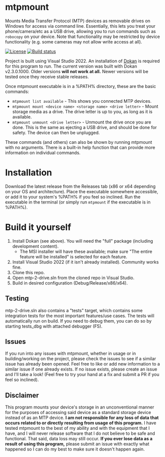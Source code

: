 # mtpmount
Mounts Media Transfer Protocol (MTP) devices as removable drives on Windows for access via command line. Essentially, this lets you treat your phone/camera/etc as a USB drive, allowing you to run commands such as ```robocopy``` on your device. Note that functionality may be restricted by device functionality (e.g. some cameras may not allow write access at all).

[![License](https://img.shields.io/badge/license-WTFPL-brightgreen?style=plastic)](https://github.com/hst125fan/mtpmount/blob/master/license.md)
[![Build status](https://ci.appveyor.com/api/projects/status/84yloiixlecablel?svg=true)](https://ci.appveyor.com/project/khealio/mtpmount)

Project is built using Visual Studio 2022. An installation of [Dokan](https://dokan-dev.github.io/) is required for this program to run. The current version was built with Dokan v2.3.0.1000. Older versions **will not work at all.** Newer versions will be tested once they receive stable releases.

Once mtpmount executable is in a %PATH% directory, these are the basic commands:

- ```mtpmount list available``` - This shows you connected MTP devices.
- ```mtpmount mount <device name> <storage name> <drive letter>``` - Mount storage media as a drive. The drive letter is up to you, as long as it is available.
- ```mtpmount unmount <drive letter>``` - Unmount the drive once you are done. This is the same as ejecting a USB drive, and should be done for safety. The device can then be unplugged.

These commands (and others) can also be shown by running mtpmount with no arguments. There is a built-in help function that can provide more information on individual commands.

# Installation
Download the latest release from the Releases tab (x86 or x64 depending on your OS and architecture). Place the executable somewhere accessible, or add it to your system's %PATH% if you feel so inclined. Run the executable in the terminal (or simply run ```mtpmount``` if the executable is in %PATH%).

# Build it yourself
1. Install Dokan (see above). You will need the "full" package (including development content).
    - The MSI installer will have these available; make sure "The entire feature will be installed" is selected for each feature.
2. Install Visual Studio 2022 (if it isn't already installed). Community works fine.
3. Clone this repo.
4. Open mtp-2-drive.sln from the cloned repo in Visual Studio.
5. Build in desired configuration (Debug/Release/x86/x64).

## Testing
mtp-2-drive.sln also contains a "tests" target, which contains some integration tests for the most important features/use cases. The tests will automatically run on build. If you need to debug them, you can do so by starting tests_dbg with attached debugger (F5).

## Issues
If you run into any issues with mtpmount, whether in usage or in building/working on the project, please check the issues to see if a similar issue has already been opened. Feel free to like or add new information to a similar issue if one already exists. If no issue exists, please create an issue and I'll take a look! (Feel free to try your hand at a fix and submit a PR if you feel so inclined).

## Disclaimer
This program mounts your device's storage in an unconventional manner for the purposes of accessing said device as a standard storage device instead of as an MTP device. **I am not responsible for any loss of data that occurs related to or directly resulting from usage of this program.** I have tested mtpmount to the best of my ability and with the equipment that I have, and I will never release software that I do not believe to be safe and functional. That said, data loss may still occur. **If you ever lose data as a result of using this program,** please submit an issue with exactly what happened so I can do my best to make sure it doesn't happen again.
